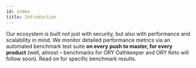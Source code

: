 ```yaml
---
id: index
title: Introduction
---
```


Our ecosystem is built not just with security, but also with performance and
scalability in mind. We monitor detailed performance metrics via an automated
benchmark test suite **on every push to master, for every product** (well,
almost &ndash; benchmarks for ORY Oathkeeper and ORY Keto will follow soon).
Read on for specific benchmark results.

